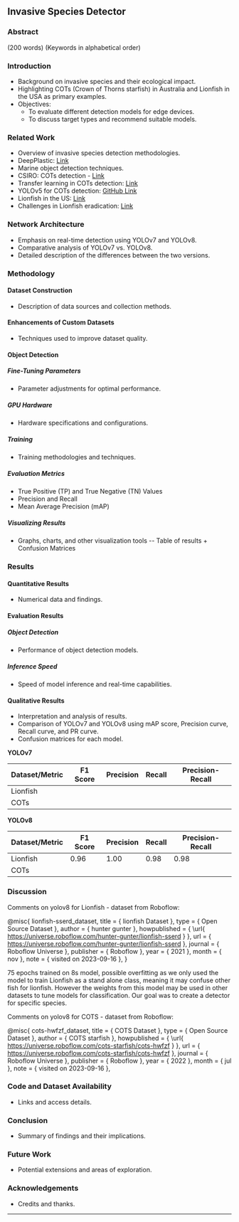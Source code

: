 ## Invasive Species Detector

### Abstract 
(200 words) 
(Keywords in alphabetical order)

### Introduction
- Background on invasive species and their ecological impact.
- Highlighting COTs (Crown of Thorns starfish) in Australia and Lionfish in the USA as primary examples.
- Objectives:
    - To evaluate different detection models for edge devices.
    - To discuss target types and recommend suitable models.

### Related Work
- Overview of invasive species detection methodologies.
- DeepPlastic: [Link](https://arxiv.org/pdf/2105.01882.pdf)
- Marine object detection techniques.
- CSIRO: COTs detection - [Link](https://arxiv.org/pdf/2111.14311v1.pdf)
- Transfer learning in COTs detection: [Link](https://www.ncbi.nlm.nih.gov/pmc/articles/PMC10075425/)
- YOLOv5 for COTs detection: [GitHub Link](https://github.com/SelendisErised/Crown-of-Thorns-Starfish-Detection)
- Lionfish in the US: [Link](https://www.tandfonline.com/doi/full/10.1080/10641262.2012.700655)
- Challenges in Lionfish eradication: [Link](https://www.sciencedirect.com/science/article/pii/S0048969719328554)

### Network Architecture
- Emphasis on real-time detection using YOLOv7 and YOLOv8.
- Comparative analysis of YOLOv7 vs. YOLOv8.
- Detailed description of the differences between the two versions.

### Methodology
#### Dataset Construction
- Description of data sources and collection methods.
#### Enhancements of Custom Datasets
- Techniques used to improve dataset quality.
#### Object Detection
##### Fine-Tuning Parameters
- Parameter adjustments for optimal performance.
##### GPU Hardware
- Hardware specifications and configurations.
##### Training 
- Training methodologies and techniques.
##### Evaluation Metrics
- True Positive (TP) and True Negative (TN) Values
- Precision and Recall
- Mean Average Precision (mAP)
##### Visualizing Results
- Graphs, charts, and other visualization tools -- Table of results + Confusion Matrices

### Results
#### Quantitative Results
- Numerical data and findings.
#### Evaluation Results
##### Object Detection
- Performance of object detection models.
##### Inference Speed 
- Speed of model inference and real-time capabilities.
#### Qualitative Results
- Interpretation and analysis of results.
- Comparison of YOLOv7 and YOLOv8 using mAP score, Precision curve, Recall curve, and PR curve.
- Confusion matrices for each model.

**YOLOv7**

| Dataset/Metric | F1 Score | Precision | Recall | Precision-Recall |
|----------------|----------|-----------|--------|------------------|
| Lionfish       |          |           |        |                  |
| COTs           |          |           |        |                  |

**YOLOv8**

| Dataset/Metric | F1 Score | Precision | Recall | Precision-Recall |
|----------------|----------|-----------|--------|------------------|
| Lionfish       |     0.96     |    1.00   |    0.98    |    0.98     |
| COTs           |          |           |        |                  |

### Discussion
Comments on yolov8 for Lionfish - dataset from Roboflow:

@misc{ lionfish-sserd_dataset,
    title = { lionfish Dataset },
    type = { Open Source Dataset },
    author = { hunter gunter },
    howpublished = { \url{ https://universe.roboflow.com/hunter-gunter/lionfish-sserd } },
    url = { https://universe.roboflow.com/hunter-gunter/lionfish-sserd },
    journal = { Roboflow Universe },
    publisher = { Roboflow },
    year = { 2021 },
    month = { nov },
    note = { visited on 2023-09-16 },
}

75 epochs trained on 8s model, possible overfitting as we only used the model to train Lionfish as a stand alone class, meaning it may confuse other fish for lionfish. However the weights from this model may be used in other datasets to tune models for classification. Our goal was to create a detector for specific species.

Comments on yolov8 for COTS - dataset from Roboflow:

@misc{ cots-hwfzf_dataset,
    title = { COTS Dataset },
    type = { Open Source Dataset },
    author = { COTS starfish },
    howpublished = { \url{ https://universe.roboflow.com/cots-starfish/cots-hwfzf } },
    url = { https://universe.roboflow.com/cots-starfish/cots-hwfzf },
    journal = { Roboflow Universe },
    publisher = { Roboflow },
    year = { 2022 },
    month = { jul },
    note = { visited on 2023-09-16 },




### Code and Dataset Availability
- Links and access details.

### Conclusion
- Summary of findings and their implications.

### Future Work
- Potential extensions and areas of exploration.

### Acknowledgements
- Credits and thanks.

---
